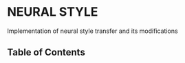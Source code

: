 # NEURAL STYLE

Implementation of neural style transfer and its modifications

## Table of Contents
